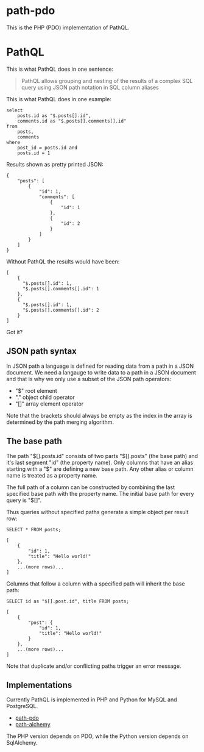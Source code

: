# path-pdo

This is the PHP (PDO) implementation of PathQL.

# PathQL

This is what PathQL does in one sentence:

> PathQL allows grouping and nesting of the results of a complex SQL query
> using JSON path notation in SQL column aliases

This is what PathQL does in one example:

    select 
        posts.id as "$.posts[].id", 
        comments.id as "$.posts[].comments[].id" 
    from 
        posts, 
        comments 
    where 
        post_id = posts.id and
        posts.id = 1 

Results shown as pretty printed JSON:

    {
        "posts": [
            {
                "id": 1,
                "comments": [
                    {
                        "id": 1
                    },
                    {
                        "id": 2
                    }
                ]
            }
        ]
    }

Without PathQL the results would have been:

    [
        {
          "$.posts[].id": 1,
          "$.posts[].comments[].id": 1
        },
        {
          "$.posts[].id": 1,
          "$.posts[].comments[].id": 2
        }
    ]

Got it?

## JSON path syntax

In JSON path a language is defined for reading data from a path in a JSON document.
We need a langauge to write data to a path in a JSON document and that is why
we only use a subset of the JSON path operators:

- "$" root element
- "." object child operator
- "[]" array element operator

Note that the brackets should always be empty as the index in the array is
determined by the path merging algorithm.

## The base path

The path "$[].posts.id" consists of two parts "$[].posts" (the base path) and 
it's last segment "id" (the property name). Only columns that have an alias
starting with a "$" are defining a new base path. Any other alias or column 
name is treated as a property name. 

The full path of a column can be constructed by combining the last specified
base path with the property name. The initial base path for every query is "$[]".

Thus queries without specified paths generate a simple object per result row:

    SELECT * FROM posts;

    [
        {
            "id": 1,
            "title": "Hello world!"
        },
        ...(more rows)...
    ]

Columns that follow a column with a specified path will inherit the base path:

    SELECT id as "$[].post.id", title FROM posts;

    [
        {
            "post": {
                "id": 1,
                "title": "Hello world!"
            }
        },
        ...(more rows)...
    ]

Note that duplicate and/or conflicting paths trigger an error message.

## Implementations

Currently PathQL is implemented in PHP and Python for MySQL and PostgreSQL.

- [path-pdo](https://github.com/mevdschee/path-pdo)
- [path-alchemy](https://github.com/mevdschee/path-alchemy)

The PHP version depends on PDO, while the Python version depends on SqlAlchemy.